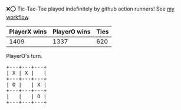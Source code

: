 :x::o: Tic-Tac-Toe played indefinitely by github action runners! See [my workflow](.github/workflows/play.yaml).

|PlayerX wins|PlayerO wins|Ties|
|-|-|-|
|1409|1337|620|

PlayerO's turn.

<pre>
+---+---+---+
| X | X |   |
+---+---+---+
| O |   | X |
+---+---+---+
|   |   | O |
+---+---+---+
</pre>